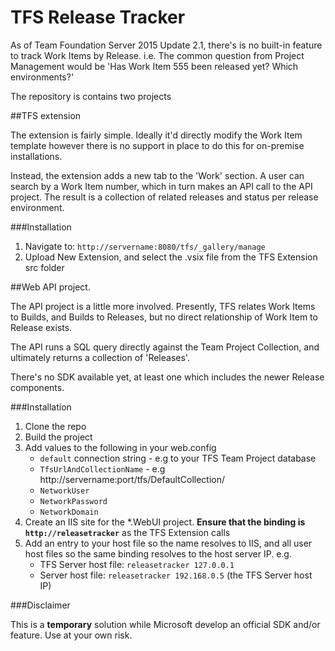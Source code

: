 # TFS Release Tracker

As of Team Foundation Server 2015 Update 2.1, there's is no built-in feature to track Work Items by Release. i.e. The common question from Project Management would be  'Has Work Item 555 been released yet? Which environments?'

The repository is contains two projects

##TFS extension 

The extension is fairly simple. Ideally it'd directly modify the Work Item template however there is no support in place to do this for on-premise installations.

Instead, the extension adds a new tab to the 'Work' section. A user can search by a Work Item number, which in turn makes an API call to the API project. The result is a collection of related releases and status per release environment.

###Installation
1. Navigate to: `http://servername:8080/tfs/_gallery/manage`
2. Upload New Extension, and select the .vsix file from the TFS Extension src folder

##Web API project.

The API project is a little more involved. Presently, TFS relates Work Items to Builds, and Builds to Releases, but no direct relationship of Work Item to Release exists.

The API runs a SQL query directly against the Team Project Collection, and ultimately returns a collection of 'Releases'.

There's no SDK available yet, at least one which includes the newer Release components.

###Installation

1. Clone the repo
2. Build the project
3. Add values to the following in your web.config
	- `default` connection string - e.g to your TFS Team Project database
	- `TfsUrlAndCollectionName` - e.g http://servername:port/tfs/DefaultCollection/
	- `NetworkUser`
	- `NetworkPassword`
	- `NetworkDomain`
4. Create an IIS site for the *.WebUI project. **Ensure that the binding is `http://releasetracker`** as the TFS Extension calls 
5. Add an entry to your host file so the name resolves to IIS, and all user host files so the same binding resolves to the host server IP. e.g.
	- TFS Server host file: `releasetracker 127.0.0.1`
	- Server host file: `releasetracker 192.168.0.5` (the TFS Server host IP)

###Disclaimer

This is a **temporary** solution while Microsoft develop an official SDK and/or feature. Use at your own risk.
